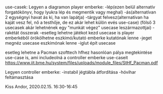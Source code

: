 use-casek:
Legyen a diagramon player emberke:
-lép(ezen belül alternatív forgatókönyv, hogy lyukra lép és megmentik vagy meghal)
-ás(alternatívan 2 egységnyi havat ás ki, ha van lapátja)
-tárgyat felvesz(alternatívan ha kaját vesz fel, nő a testhője, de ez akár lehet külön evés use-case)
(fölső 3 usecasek akár lehetnének egy "munkát végez" usecase leszármazottjai)
-rakétát összerak
-esetleg lehetne játékot kezd usecase is
player emberkéből örökölhetne eszkimó/kutató emberke
kutatónak lenne
-jeget megnéz usecase
eszkimónak lenne
-iglut épít usecase

esetleg lehetne a Pacman szofttech hfhez hasonlóan pálya megtekintése use-case is, ami includeolná a controller emberke use-caseit
https://www.iit.bme.hu/system/files/uploads/module_files/StHf_Pacman.pdf

Legyen controller emberke:
-instabil jégtábla átfordítása
-hóvihar feltámasztása

Kiss Andor, 2020.02.15. 16:30-16:45